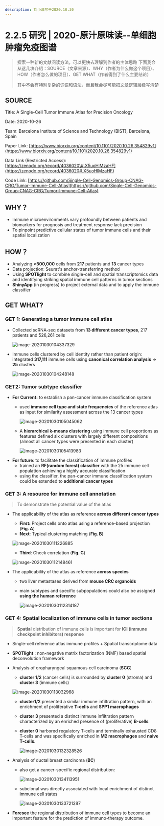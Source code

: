 ```yaml
---
description: 刘小泽写于2020.10.30
---
```


# 2.2.5 研究 \| 2020-原汁原味读--单细胞肿瘤免疫图谱

> 探索一种新的文献阅读方法，可以更快去理解到作者的主体思路 下面我会从这几块介绍：SOURCE（文章来源）、WHY（作者为什么做这个项目）、HOW（作者怎么做的项目）、GET WHAT（作者得到了什么主要结论）
>
> 其中不会有特别复杂的词语和语法，而且我会尽可能把文章逻辑层级写清楚

## SOURCE

Title: A Single-Cell Tumor Immune Atlas for Precision Oncology

Date: 2020-10-26

Team: Barcelona Institute of Science and Technology \(BIST\), Barcelona, Spain

Paper Link: [https://www.biorxiv.org/content/10.1101/2020.10.26.354829v1](https://www.biorxiv.org/content/10.1101/2020.10.26.354829v1)

Data Link \(Restricted Access\): [https://zenodo.org/record/4036020\#.X5uoHlMzaHF](https://zenodo.org/record/4036020#.X5uoHlMzaHF)

Code Link: [https://github.com/Single-Cell-Genomics-Group-CNAG-CRG/Tumor-Immune-Cell-Atlas](https://github.com/Single-Cell-Genomics-Group-CNAG-CRG/Tumor-Immune-Cell-Atlas)

## WHY？

* Immune microenvironments vary profoundly between patients and biomarkers for prognosis and treatment response lack precision
* To pinpoint predictive cellular states of tumor immune cells and their spatial localization

## HOW？

* Analyzing **&gt;500,000** cells from **217** patients and **13** cancer types
* Data projection: Seurat's anchor-transferring method
* Using **SPOTlight** to combine single-cell and spatial transcriptomics data and identifying striking spatial immune cell patterns in tumor sections
* **ShinyApp** \(in progress\) to project external data and to apply the immune classifier

## GET WHAT?

### **GET 1: Generating a tumor immune cell atlas**

* Collected scRNA-seq datasets from **13 different cancer types**, 217 patients and 526,261 cells

  ![image-20201030104337329](https://jieandze1314-1255603621.cos.ap-guangzhou.myqcloud.com/blog/2020-10-30-024337.png)

* Immune cells clustered by cell identity rather than patient origin: integrated **317,111** immune cells using **canonical correlation analysis** =&gt;  **25**  clusters

  ![image-20201030104248148](https://jieandze1314-1255603621.cos.ap-guangzhou.myqcloud.com/blog/2020-10-30-024248.png)

### **GET2: Tumor subtype classifier**

* **For Current:** to establish a pan-cancer immune classification system
  * used **immune cell type and state frequencies** of the reference atlas as input for similarity assessment across the 13 cancer types

    ![image-20201030105045062](https://jieandze1314-1255603621.cos.ap-guangzhou.myqcloud.com/blog/2020-10-30-025045.png)

  * A **hierarchical k-means clustering** using immune cell proportions as features defined six clusters with largely different compositions \(almost all cancer types were presented in each cluster\)

    ![image-20201030105413983](https://jieandze1314-1255603621.cos.ap-guangzhou.myqcloud.com/blog/2020-10-30-025414.png)
* **For future**: to facilitate the classification of immune profiles
  * trained an **RF\(random forest\) classifier** with the 25 immune cell population achieving a highly accurate classification 
  * using the classifier, the pan-cancer immune classification system could be extended to **additional cancer types**

### **GET 3: A resource for immune cell annotation**

> To demonstrate the potential value of the atlas

* The applicability of the atlas as reference **across different cancer types**

  * **First:** Project cells onto atlas using a reference-based projection \(**Fig. A**\)
  * **Next**: Typical clustering matching \(**Fig. B**\)

   ![image-20201030111226885](https://jieandze1314-1255603621.cos.ap-guangzhou.myqcloud.com/blog/2020-10-30-031227.png)

  * **Third**: Check correlation \(**Fig. C**\) 

  ![image-20201030112148461](https://jieandze1314-1255603621.cos.ap-guangzhou.myqcloud.com/blog/2020-10-30-032149.png)

* The applicability of the atlas as reference **across species**
  * two liver metastases derived from **mouse CRC organoids**
  * main subtypes and specific subpopulations could also be assigned **using the human reference**

    ![image-20201030112314187](https://jieandze1314-1255603621.cos.ap-guangzhou.myqcloud.com/blog/2020-10-30-032314.png)

### **GET 4: Spatial localization of immune cells in tumor sections**

> **Spatial** distribution of immune cells is important for **ICI \(immune checkpoint inhibitors\) response**

* Single-cell reference atlas immune profiles + Spatial transcriptome data
* **SPOTlight** : non-negative matrix factorization \(NMF\) based spatial deconvolution framework
* Analysis of oropharyngeal squamous cell carcinoma \(**SCC**\)

  * **cluster 1/2** \(cancer cells\) is surrounded by **cluster 0** \(stroma\) and **cluster 3** \(immune cells\) 

  ![image-20201030113032968](https://jieandze1314-1255603621.cos.ap-guangzhou.myqcloud.com/blog/2020-10-30-033033.png)

  * **cluster1/2** presented a similar immune infiltration pattern, with an enrichment of proliferative **T-cells** and **SPP1 macrophages**
  * **cluster 3** presented a distinct immune infiltration pattern characterized by an enriched presence of \(proliferative\) **B-cells**
  * **cluster 0** harbored regulatory T-cells and terminally exhausted CD8 T-cells and was specifically enriched in **M2 macrophages** and **naive T-cells.**

    ![image-20201030132328526](https://jieandze1314-1255603621.cos.ap-guangzhou.myqcloud.com/blog/2020-10-30-052329.png)

* Analysis of ductal breast carcinoma \(**BC**\)
  * also get a cancer-specific regional distribution: 

    ![image-20201030134113951](https://jieandze1314-1255603621.cos.ap-guangzhou.myqcloud.com/blog/2020-10-30-054114.png)

  * subclonal  was directly associated with local enrichment of distinct immune cell states

    ![image-20201030133721287](https://jieandze1314-1255603621.cos.ap-guangzhou.myqcloud.com/blog/2020-10-30-053721.png)
* **Foresee** the regional distribution of immune cell types to become an important feature for the prediction of immuno-therapy outcome.

